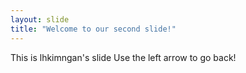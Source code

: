 ```yaml
---
layout: slide
title: "Welcome to our second slide!"
---
```

This is lhkimngan's slide
Use the left arrow to go back!
